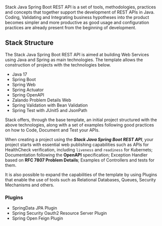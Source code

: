 Stack Java Spring Boot REST API is a set of tools, methodologies, practices and concepts that together support the development of REST APIs in Java. Coding, Validating and Integrating business hypotheses into the product becomes simpler and more productive as good usage and configuration practices are already present from the beginning of development.

## Stack Structure

The Stack Java Spring Boot REST API is aimed at building Web Services using Java and Spring as main technologies. The template allows the construction of projects with the technologies below.

- Java 17
- Spring Boot
- Spring Web
- Spring Actuator
- Spring OpenAPI
- Zalando Problem Details Web
- Spring Validation with Bean Validation
- Spring Test with JUnit5 and JsonPath

Stack offers, through the base template, an initial project structured with the above technologies, along with a set of examples following good practices on how to Code, Document and Test your APIs.

When creating a project using the **_Stack Java Spring Boot REST API_**, your project starts with essential web publishing capabilities such as APIs for HealthCheck verification, including `liveness` and `readiness` for Kubernets; Documentation following the **OpenAPI** specification; Exception Handler based on **RFC 7807 Problem Details**; Examples of Controllers and tests for them.

It is also possible to expand the capabilities of the template by using Plugins that enable the use of tools such as Relational Databases, Queues, Security Mechanisms and others.

### Plugins

- SpringData JPA Plugin
- Spring Security Oauth2 Resource Server Plugin
- Spring Open Feign Plugin